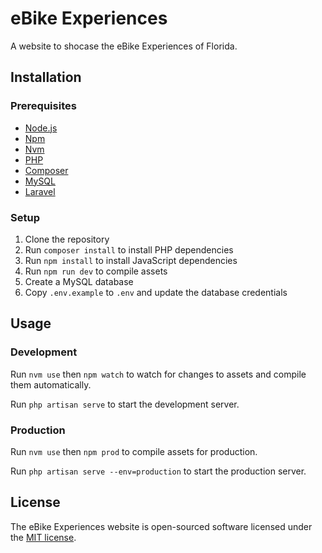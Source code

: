 # eBike Experiences

A website to shocase the eBike Experiences of Florida.

## Installation

### Prerequisites

-   [Node.js](https://nodejs.org/en/)
-   [Npm](https://www.npmjs.com/)
-   [Nvm](https://github.com/nvm-sh/nvm)
-   [PHP](https://www.php.net/)
-   [Composer](https://getcomposer.org/)
-   [MySQL](https://www.mysql.com/)
-   [Laravel](https://laravel.com/)

### Setup

1.  Clone the repository
2.  Run `composer install` to install PHP dependencies
3.  Run `npm install` to install JavaScript dependencies
4.  Run `npm run dev` to compile assets
5.  Create a MySQL database
6.  Copy `.env.example` to `.env` and update the database credentials

## Usage

### Development

Run `nvm use` then `npm watch` to watch for changes to assets and compile them automatically.

Run `php artisan serve` to start the development server.

### Production

Run `nvm use` then `npm prod` to compile assets for production.

Run `php artisan serve --env=production` to start the production server.

## License

The eBike Experiences website is open-sourced software licensed under the [MIT license](https://opensource.org/licenses/MIT).
